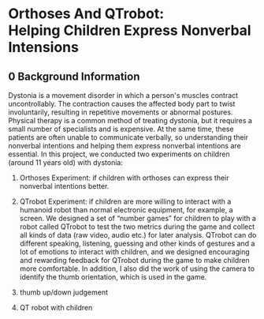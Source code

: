 # Orthoses And QTrobot:<br>Helping Children Express Nonverbal Intensions
## 0 Background Information
Dystonia is a movement disorder in which a person's muscles contract uncontrollably. The contraction causes the affected body part to twist involuntarily, resulting in repetitive movements or abnormal postures. Physical therapy is a common method of treating dystonia, but it requires a small number of specialists and is expensive. At the same time, these patients are often unable to communicate verbally, so understanding their nonverbal intentions and helping them express nonverbal intentions are essential.
In this project, we conducted two experiments on children (around 11 years old) with dystonia: 
1.	Orthoses Experiment: if children with orthoses can express their nonverbal intentions better.
2.	QTrobot Experiment:  if children are more willing to interact with a humanoid robot than normal electronic equipment, for example, a screen.
We designed a set of “number games” for children to play with a robot called QTrobot to test the two metrics during the game and collect all kinds of data (raw video, audio etc.) for later analysis. QTrobot can do different speaking, listening, guessing and other kinds of gestures and a lot of emotions to interact with children, and we designed encouraging and rewarding feedback for QTrobot during the game to make children more comfortable. In addition, I also did the work of using the camera to identify the thumb orientation, which is used in the game.



1. thumb up/down judgement
2. QT robot with children
